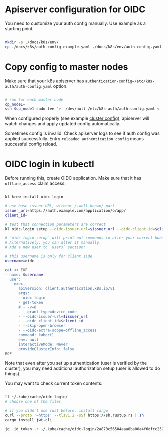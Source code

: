 
# Apiserver configuration for OIDC

You need to customize your auth config manually.
Use example as a starting point.

```bash

mkdir -p ./docs/k8s/env/
cp ./docs/k8s/auth-config-example.yaml ./docs/k8s/env/auth-config.yaml

```

# Copy config to master nodes

Make sure that your k8s apiserver has `authentication-config=/etc/k8s-auth/auth-config.yaml` option.

```bash

# run for each master node
cp_node1=
ssh $cp_node1 sudo tee '>' /dev/null /etc/k8s-auth/auth-config.yaml < ./docs/k8s/env/auth-config.yaml

```

When configured properly (see example [cluster config](./kubeadm-config/cluster.yaml)),
apiserver will watch changes and apply updated config automatically.

Sometimes config is invalid.
Check apiserver logs to see if auth config was applied successfully.
Entry `reloaded authentication config` means successful config reload.

# OIDC login in kubectl

Before running this, create OIDC application.
Make sure that it has `offline_access` claim access.

```bash

kl krew install oidc-login

# use base issuer URL, without /.well-known/ part
issuer_url=https://auth.example.com/application/o/app/
client_id=

# test that connection parameters are correct
kl oidc-login setup --oidc-issuer-url=$issuer_url --oidc-client-id=$client_id --oidc-extra-scope=offline_access --skip-open-browser --grant-type=device-code

# `oidc-login setup` will print out commands to alter your current kubeconfig.
# Alternatively, you can alter it manually.
# Add a new user to `users` section:

# this username is only for client side
username=oidc

cat << EOF
- name: $username
  user:
    exec:
      apiVersion: client.authentication.k8s.io/v1
      args:
      - oidc-login
      - get-token
      # - -v=8
      - --grant-type=device-code
      - --oidc-issuer-url=$issuer_url
      - --oidc-client-id=$client_id
      - --skip-open-browser
      - --oidc-extra-scope=offline_access
      command: kubectl
      env: null
      interactiveMode: Never
      provideClusterInfo: false
EOF

```

Note that even after you set up authentication (user is verified by the cluster),
you may need additional authorization setup (user is allowed to do things).

You may want to check current token contents:

```bash

ll ~/.kube/cache/oidc-login/
# choose one of the files

# if you didn't use rust before, install cargo
curl --proto '=https' --tlsv1.2 -sSf https://sh.rustup.rs | sh
cargo install jwt-cli

jq .id_token -r ~/.kube/cache/oidc-login/2a873c56504aaa8ba00a4f6dfcc252dde71566fc68a648175bd71b685b5949d4 | jwt decode -

```
